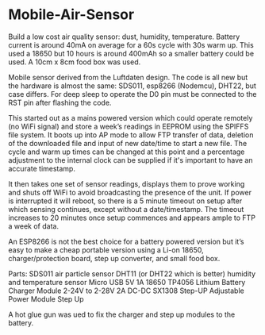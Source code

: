 # Mobile-Air-Sensor
Build a low cost air quality sensor: dust, humidity, temperature. Battery current is around 40mA on average for a 60s cycle with 30s warm up. This used a 18650 but 10 hours is around 400mAh so a smaller battery could be used. A 10cm x 8cm food box was used.

Mobile sensor derived from the Luftdaten design. The code is all new but the hardware is almost the same: SDS011, esp8266 (Nodemcu), DHT22, but case differs. For deep sleep to operate the D0 pin must be connected to the RST pin after flashing the code. 

This started out as a mains powered version which could operate remotely (no WiFi signal) and store a week’s readings in EEPROM using the SPIFFS file system. It boots up into AP mode to allow FTP transfer of data, deletion of the downloaded file and input of new date/time to start a new file. The cycle and warm up times can be changed at this point and a percentage adjustment to the internal clock can be supplied if it's important to have an accurate timestamp.

It then takes one set of sensor readings, displays them to prove working and shuts off WiFi to avoid broadcasting the presence of the unit. If power is interrupted it will reboot, so there is a 5 minute timeout on setup after which sensing continues, except without a date/timestamp. The timeout increases to 20 minutes once setup commences and appears ample to FTP a week of data.

An ESP8266 is not the best choice for a battery powered version but it’s easy to make a cheap portable version using a Li-on 18650, charger/protection board, step up converter, and small food box. 

Parts:
SDS011 air particle sensor
DHT11 (or DHT22 which is better) humidity and temperature sensor
Micro USB 5V 1A 18650 TP4056 Lithium Battery Charger Module
2-24V to 2-28V 2A DC-DC SX1308 Step-UP Adjustable Power Module Step Up 

A hot glue gun was ued to fix the charger and step up modules to the battery.

